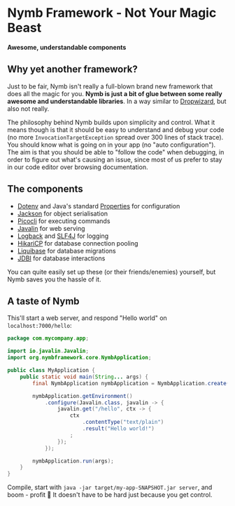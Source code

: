 # Nymb Framework - Not Your Magic Beast

**Awesome, understandable components**

## Why yet another framework?

Just to be fair, Nymb isn't really a full-blown brand new framework that does all the magic for you. **Nymb is just a bit of glue between some really awesome and understandable libraries**. In a way similar to [Dropwizard](https://www.dropwizard.io/), but also not really.

The philosophy behind Nymb builds upon simplicity and control. What it means though is that it should be easy to understand and debug your code (no more `InvocationTargetException` spread over 300 lines of stack trace). You should know what is going on in your app (no "auto configuration"). The aim is that you should be able to "follow the code" when debugging, in order to figure out what's causing an issue, since most of us prefer to stay in our code editor over browsing documentation.

## The components

- [Dotenv](https://github.com/cdimascio/java-dotenv) and Java's standard [Properties](https://docs.oracle.com/javase/7/docs/api/java/util/Properties.html) for configuration
- [Jackson](https://github.com/FasterXML/jackson) for object serialisation
- [Picocli](https://picocli.info/) for executing commands
- [Javalin](https://javalin.io/) for web serving
- [Logback](https://logback.qos.ch/) and [SLF4J](https://www.slf4j.org/) for logging
- [HikariCP](https://github.com/brettwooldridge/HikariCP) for database connection pooling
- [Liquibase](https://www.liquibase.org/) for database migrations
- [JDBI](http://jdbi.org/) for database interactions

You can quite easily set up these (or their friends/enemies) yourself, but Nymb saves you the hassle of it.

## A taste of Nymb

This'll start a web server, and respond "Hello world" on `localhost:7000/hello`:

```java
package com.mycompany.app;

import io.javalin.Javalin;
import org.nymbframework.core.NymbApplication;

public class MyApplication {
    public static void main(String... args) {
        final NymbApplication nymbApplication = NymbApplication.create("/my-config.properties");

        nymbApplication.getEnvironment()
            .configure(Javalin.class, javalin -> {
                javalin.get("/hello", ctx -> {
                    ctx
                        .contentType("text/plain")
                        .result("Hello world!")
                    ;
                });
            });

        nymbApplication.run(args);
    }
}
```

Compile, start with `java -jar target/my-app-SNAPSHOT.jar server`, and boom - profit 🤑 It doesn't have to be hard just because you get control.
